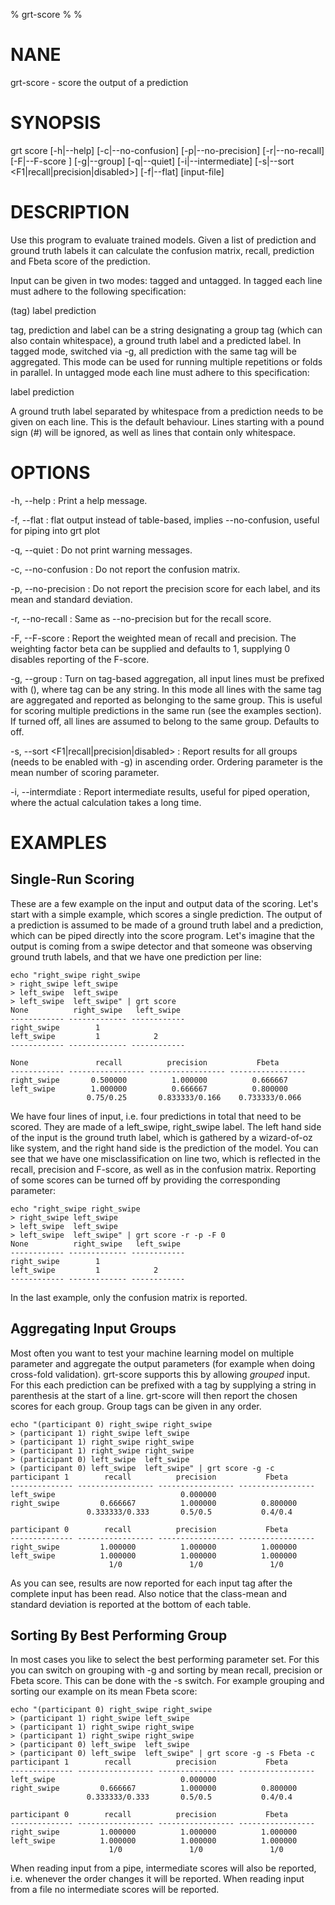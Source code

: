 % grt-score
% 
% 

# NANE

 grt-score - score the output of a prediction

# SYNOPSIS
 grt score [-h|--help] [-c|--no-confusion] [-p|--no-precision] [-r|--no-recall]
           [-F|--F-score <beta>] [-g|--group] [-q|--quiet] [-i|--intermediate]
           [-s|--sort <F1|recall|precision|disabled>] [-f|--flat] [input-file]

# DESCRIPTION
 Use this program to evaluate trained models. Given a list of prediction and ground truth labels it can calculate the confusion matrix, recall, prediction and Fbeta score of the prediction.

 Input can be given in two modes: tagged and untagged. In tagged each line must adhere to the following specification:

 (tag) label prediction

tag, prediction and label can be a string designating a group tag (which can also contain whitespace), a ground truth label and a predicted label. In tagged mode, switched via -g, all prediction with the same tag will be aggregated. This mode can be used for running multiple repetitions or folds in parallel. In untagged mode each line must adhere to this specification:

 label prediction

A ground truth label separated by whitespace from a prediction needs to be given on each line. This is the default behaviour. Lines starting with a pound sign (#) will be ignored, as well as lines that contain only whitespace.


# OPTIONS
-h, --help
:   Print a help message.

-f, --flat
:   flat output instead of table-based, implies --no-confusion, useful for piping into grt plot

-q, --quiet
:   Do not print warning messages.
 
-c, --no-confusion
:   Do not report the confusion matrix.

-p, --no-precision
:   Do not report the precision score for each label, and its mean and standard deviation.

-r, --no-recall
:   Same as --no-precision but for the recall score.

-F, --F-score <beta>
:   Report the weighted mean of recall and precision. The weighting factor beta can be supplied and defaults to 1, supplying 0 disables reporting of the F-score.

-g, --group
:   Turn on tag-based aggregation, all input lines must be prefixed with (<tag>), where tag can be any string. In this mode all lines with the same tag are aggregated and reported as belonging to the same group. This is useful for scoring multiple predictions in the same run (see the examples section). If turned off, all lines are assumed to belong to the same group. Defaults to off.

-s, --sort <F1|recall|precision|disabled>
:   Report results for all groups (needs to be enabled with -g) in ascending order. Ordering parameter is the mean number of scoring parameter.

-i, --intermdiate
:   Report intermediate results, useful for piped operation, where the actual calculation takes a long time.

# EXAMPLES

## Single-Run Scoring

These are a few example on the input and output data of the scoring. Let's start with a simple example, which scores a single prediction. The output of a prediction is assumed to be made of a ground truth label and a prediction, which can be piped directly into the score program. Let's imagine that the output is coming from a swipe detector and that someone was observing ground truth labels, and that we have one prediction per line:

    echo "right_swipe right_swipe
    > right_swipe left_swipe
    > left_swipe  left_swipe
    > left_swipe  left_swipe" | grt score 
    None          right_swipe   left_swipe 
    ------------ ------------- ------------ 
    right_swipe        1                   
    left_swipe         1            2      
    ------------ ------------- ------------ 
    
    None               recall          precision           Fbeta       
    ------------ ----------------- ----------------- -----------------
    right_swipe       0.500000          1.000000          0.666667     
    left_swipe        1.000000          0.666667          0.800000     
                     0.75/0.25       0.833333/0.166    0.733333/0.066  

We have four lines of input, i.e. four predictions in total that need to be scored. They are made of a left_swipe, right_swipe label. The left hand side of the input is the ground truth label, which is gathered by a wizard-of-oz like system, and the right hand side is the prediction of the model. You can see that we have one misclassification on line two, which is reflected in the recall, precision and F-score, as well as in the confusion matrix. Reporting of some scores can be turned off by providing the corresponding parameter:

    echo "right_swipe right_swipe
    > right_swipe left_swipe
    > left_swipe  left_swipe
    > left_swipe  left_swipe" | grt score -r -p -F 0
    None          right_swipe   left_swipe 
    ------------ ------------- ------------ 
    right_swipe        1                   
    left_swipe         1            2      
    ------------ ------------- ------------ 

In the last example, only the confusion matrix is reported.

## Aggregating Input Groups

Most often you want to test your machine learning model on multiple parameter and aggregate the output parameters (for example when doing cross-fold validation). grt-score supports this by allowing *grouped* input. For this each prediction can be prefixed with a tag by supplying a string in parenthesis at the start of a line. grt-score will then report the chosen scores for each group. Group tags can be given in any order.

    echo "(participant 0) right_swipe right_swipe
    > (participant 1) right_swipe left_swipe
    > (participant 1) right_swipe right_swipe
    > (participant 1) right_swipe right_swipe
    > (participant 0) left_swipe  left_swipe
    > (participant 0) left_swipe  left_swipe" | grt score -g -c
    participant 1        recall          precision           Fbeta       
    -------------- ----------------- ----------------- -----------------
    left_swipe                            0.000000                       
    right_swipe         0.666667          1.000000          0.800000     
                     0.333333/0.333       0.5/0.5           0.4/0.4      
    
    participant 0        recall          precision           Fbeta       
    -------------- ----------------- ----------------- -----------------
    right_swipe         1.000000          1.000000          1.000000     
    left_swipe          1.000000          1.000000          1.000000     
                          1/0               1/0               1/0        

As you can see, results are now reported for each input tag after the complete input has been read. Also notice that the class-mean and standard deviation is reported at the bottom of each table.

## Sorting By Best Performing Group

 In most cases you like to select the best performing parameter set. For this you can switch on grouping with -g and sorting by mean recall, precision or Fbeta score. This can be done with the -s switch. For example grouping and sorting our example on its mean Fbeta score:

    echo "(participant 0) right_swipe right_swipe
    > (participant 1) right_swipe left_swipe
    > (participant 1) right_swipe right_swipe
    > (participant 1) right_swipe right_swipe
    > (participant 0) left_swipe  left_swipe
    > (participant 0) left_swipe  left_swipe" | grt score -g -s Fbeta -c
    participant 1        recall          precision           Fbeta       
    -------------- ----------------- ----------------- -----------------
    left_swipe                            0.000000                       
    right_swipe         0.666667          1.000000          0.800000     
                     0.333333/0.333       0.5/0.5           0.4/0.4      
    
    participant 0        recall          precision           Fbeta       
    -------------- ----------------- ----------------- -----------------
    right_swipe         1.000000          1.000000          1.000000     
    left_swipe          1.000000          1.000000          1.000000     
                          1/0               1/0               1/0        

When reading input from a pipe, intermediate scores will also be reported, i.e. whenever the order changes it will be reported. When reading input from a file no intermediate scores will be reported.
